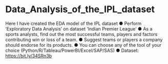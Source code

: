 # Data_Analysis_of_the_IPL_dataset
Here I have created the EDA model of the IPL dataset  ● Perform ‘Exploratory Data Analysis’ on dataset ‘Indian Premier League’  ● As a sports analysts, find out the most successful teams, players and factors contributing win or loss of a team.  ● Suggest teams or players a company should endorse for its products.  ● You can choose any of the tool of your choice  (Python/R/Tableau/PowerBI/Excel/SAP/SAS)  ● Dataset: https://bit.ly/34SRn3b
